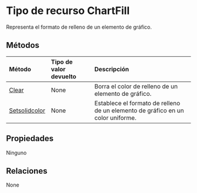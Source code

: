 # <a name="chartfill-resource-type"></a>Tipo de recurso ChartFill

Representa el formato de relleno de un elemento de gráfico.


## <a name="methods"></a>Métodos

| Método           | Tipo de valor devuelto    |Descripción|
|:---------------|:--------|:----------|
|[Clear](../api/chartfill_clear.md)|None|Borra el color de relleno de un elemento de gráfico.|
|[Setsolidcolor](../api/chartfill_setsolidcolor.md)|None|Establece el formato de relleno de un elemento de gráfico en un color uniforme.|

## <a name="properties"></a>Propiedades
Ninguno

## <a name="relationships"></a>Relaciones
None


<!-- uuid: 8fcb5dbc-d5aa-4681-8e31-b001d5168d79
2015-10-25 14:57:30 UTC -->
<!-- {
  "type": "#page.annotation",
  "description": "ChartFill resource",
  "keywords": "",
  "section": "documentation",
  "tocPath": ""
}-->